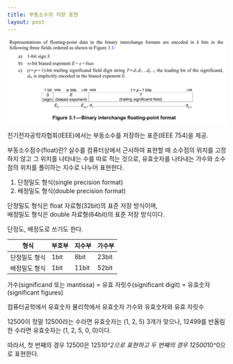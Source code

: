 ```yaml
---
title: 부동소수의 저장 표현
layout: post
---
```


![IEEE-754](/assets/img/clippings/IEEE-754.webp)

전기전자공학자협회(IEEE)에서는 부동소수를 저장하는 표준(IEEE 754)을 제공.

부동소수점수(float)란?
실수를 컴퓨터상에서 근사하여 표현할 때 소수점의 위치를 고정하지 않고 그 위치를 나타내는 수를 따로 적는 것으로, 유효숫자를 나타내는 가수와 소수점의 위치를 풀이하는 지수로 나누어 표현한다.

1. 단정밀도 형식(single precision format)
2. 배정밀도 형식(double precision format)

단정밀도 형식은 float 자료형(32bit)의 표준 저장 방식이며,  
배정밀도 형식은 double 자료형(64bit)의 표준 저장 방식이다.

단정도, 배정도로 쓰기도 한다.


|형식|부호부|지수부|가수부|
|---|---|---|---|
|단정밀도 형식|1bit|8bit|23bit|
|배정밀도 형식|1bit|11bit|52bit|


가수(significand 또는 mantissa) = 유효 자릿수(significant digit) = 유효숫자(significant figures)




컴퓨터공학에서 유효숫자 물리학에서 유효숫자
가수와 유효숫자와 유효 자릿수

12500이 정말 12500라는 수라면 유효숫자는 (1, 2, 5) 3개가 맞으나,
12499를 반올림 한 수라면 유효숫자는 (1, 2, 5, 0, 0)이다.

따라서, 첫 번째의 경우 12500은 125*10^2으로 표현하고
두 번째의 경우 12500*10^0으로 표현한다.
